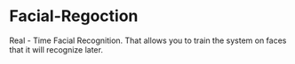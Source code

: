 # Facial-Regoction
Real - Time Facial Recognition. That allows you to train the system on faces that it will recognize later. 
